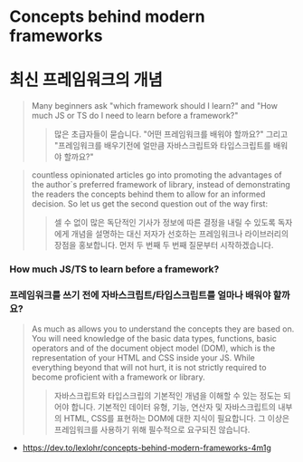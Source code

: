 # Concepts behind modern frameworks
# 최신 프레임워크의 개념

> Many beginners ask "which framework should I learn?" and "How much JS or TS do I need to learn before a framework?"
>> 많은 초급자들이 묻습니다. "어떤 프레임워크를 배워야 할까요?" 그리고 "프레임워크를 배우기전에 얼만큼 자바스크립트와 타입스크립트를 배워야 할까요?"
> 

> countless opinionated articles go into promoting the advantages of the author`s preferred framework of library,
> instead of demonstrating the readers the concepts behind them to allow for an informed decision.
> So let us get the second question out of the way first:
> > 셀 수 없이 많은 독단적인 기사가 정보에 따른 결정을 내릴 수 있도록 독자에게 개념을 설명하는 대신
> 저자가 선호하는 프레임워크나 라이브러리의 장점을 홍보합니다. 먼저 두 번째 두 번째 질문부터 시작하겠습니다.

### How much JS/TS to learn before a framework?
### 프레임워크를 쓰기 전에 자바스크립트/타입스크립트를 얼마나 배워야 할까요?

> As much as allows you to understand the concepts they are based on. 
> You will need knowledge of the basic data types, functions, basic operators and of the document object model (DOM), 
> which is the representation of your HTML and CSS inside your JS. While everything beyond that will not hurt, 
> it is not strictly required to become proficient with a framework or library.
> > 자바스크립트와 타입스크립의 기본적인 개념을 이해할 수 있는 정도는 되어야 합니다.
> 기본적인 데이터 유형, 기능, 연산자 및 자바스크립트의 내부의 HTML, CSS를 표현하는 DOM에 대한 지식이 필요합니다.
> 그 이상은 프레임워크를 사용하기 위해 필수적으로 요구되진 않습니다.



- https://dev.to/lexlohr/concepts-behind-modern-frameworks-4m1g
